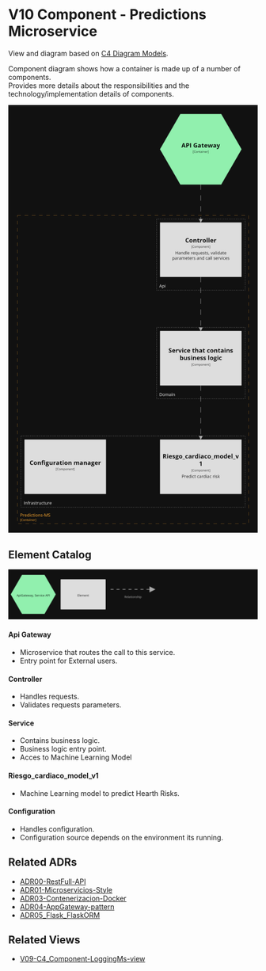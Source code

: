 # V10 Component - Predictions Microservice
View and diagram based on [C4 Diagram Models](https://c4model.com/).

Component diagram shows how a container is made up of a number of components. <br>
Provides more details about the responsibilities and the technology/implementation details of components.
<br>

<img src="../diagrams/dark/structurizr-1-Component-004.png" alt="drawing" width="700"/>

## Element Catalog 

<img src="../diagrams/dark/structurizr-1-Component-004-key.png" alt="drawing" width="600"/>

#### Api Gateway
- Microservice that routes the call to this service.
- Entry point for External users.

#### Controller
- Handles requests.
- Validates requests parameters.

#### Service
- Contains business logic.
- Business logic entry point.
- Acces to Machine Learning Model

#### Riesgo_cardiaco_model_v1
- Machine Learning model to predict Hearth Risks.

#### Configuration
- Handles configuration.
- Configuration source depends on the environment its running.

## Related ADRs 
- [ADR00-RestFull-API](/documentation/architecture/ADRs/ADR00-RestFull-API.md)
- [ADR01-Microservicios-Style](/documentation/architecture/ADRs/ADR01-Microservicios-Style.md)
- [ADR03-Contenerizacion-Docker](/documentation/architecture/ADRs/ADR03-Contenerizacion-Docker.md)
- [ADR04-AppGateway-pattern](/documentation/architecture/ADRs/ADR04-AppGateway-pattern.md)
- [ADR05_Flask_FlaskORM](/documentation/architecture/ADRs/ADR05_Flask_FlaskORM.md)

## Related Views
- [V09-C4_Component-LoggingMs-view](./V05-C4_Containers-PredictionsMs-view.md)